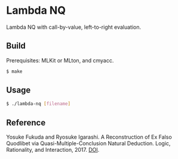 # Lambda NQ

Lambda NQ with call-by-value, left-to-right evaluation.

## Build

Prerequisites: MLKit or MLton, and cmyacc.

```bash
$ make
```

## Usage

```bash
$ ./lambda-nq [filename]
```

## Reference

Yosuke Fukuda and Ryosuke Igarashi.
A Reconstruction of Ex Falso Quodlibet via Quasi-Multiple-Conclusion Natural Deduction.
Logic, Rationality, and Interaction, 2017.
[DOI](https://doi.org/10.1007/978-3-662-55665-8_38).
